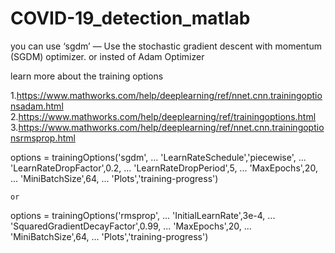 # COVID-19_detection_matlab

you can use ‘sgdm’ — Use the stochastic gradient descent with momentum (SGDM) optimizer. or  insted of Adam Optimizer

learn more about the training options

1.https://www.mathworks.com/help/deeplearning/ref/nnet.cnn.trainingoptionsadam.html
2.https://www.mathworks.com/help/deeplearning/ref/trainingoptions.html
3.https://www.mathworks.com/help/deeplearning/ref/nnet.cnn.trainingoptionsrmsprop.html



options = trainingOptions('sgdm', ...
    'LearnRateSchedule','piecewise', ...
    'LearnRateDropFactor',0.2, ...
    'LearnRateDropPeriod',5, ...
    'MaxEpochs',20, ...
    'MiniBatchSize',64, ...
    'Plots','training-progress')
    
    or 
    
options = trainingOptions('rmsprop', ...
    'InitialLearnRate',3e-4, ...
    'SquaredGradientDecayFactor',0.99, ...
    'MaxEpochs',20, ...
    'MiniBatchSize',64, ...
    'Plots','training-progress')
    
    
